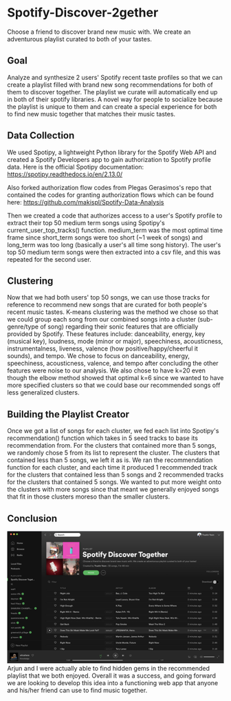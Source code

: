 # Spotify-Discover-2gether
Choose a friend to discover brand new music with. We create an adventurous playlist curated to both of your tastes.

## Goal
Analyze and synthesize 2 users' Spotify recent taste profiles so that we can create a playlist filled with brand new song recommendations for both of them to discover together. The playlist we curate will automatically end up in both of their spotify libraries. A novel way for people to socialize because the playlist is unique to them and can create a special experience for both to find new music together that matches their music tastes.

## Data Collection
We used Spotipy, a lightweight Python library for the Spotify Web API and created a Spotify Developers app to gain authorization to Spotify profile data. Here is the official Spotipy documentation: https://spotipy.readthedocs.io/en/2.13.0/

Also forked authorization flow codes from Plegas Gerasimos's repo that contained the codes for granting authorization flows which can be found here: https://github.com/makispl/Spotify-Data-Analysis

Then we created a code that authorizes access to a user's Spotify profile to extract their top 50 medium term songs using Spotipy's current_user_top_tracks() function. medium_term was the most optimal time frame since short_term songs were too short (~1 week of songs) and long_term was too long (basically a user's all time song history). The user's top 50 medium term songs were then extracted into a csv file, and this was repeated for the second user.

## Clustering
Now that we had both users' top 50 songs, we can use those tracks for reference to recommend new songs that are curated for both people's recent music tastes. K-means clustering was the method we chose so that we could group each song from our combined songs into a cluster (sub-genre/type of song) regarding their sonic features that are officially provided by Spotify. These features include: danceability, energy, key (musical key), loudness, mode (minor or major), speechiness, acousticness, instrumentalness, liveness, valence (how positive/happy/cheerful it sounds), and tempo.	We chose to focus on danceability, energy, speechiness, acousticness, valence, and tempo after concluding the other features were noise to our analysis. We also chose to have k=20 even though the elbow method showed that optimal k=6 since we wanted to have more specified clusters so that we could base our recommended songs off less generalized clusters.

## Building the Playlist Creator
Once we got a list of songs for each cluster, we fed each list into Spotipy's recommendation() function which takes in 5 seed tracks to base its recommendation from. For the clusters that contained more than 5 songs, we randomly chose 5 from its list to represent the cluster. The clusters that contained less than 5 songs, we left it as is. We ran the recommendation function for each cluster, and each time it produced 1 recommended track for the clusters that contained less than 5 songs and 2 recommended tracks for the clusters that contained 5 songs. We wanted to put more weight onto the clusters with more songs since that meant we generally enjoyed songs that fit in those clusters moreso than the smaller clusters.

## Conclusion
<img src="Photos/created_playlist.png" width="1000" > 
Arjun and I were actually able to find hidden gems in the recommended playlist that we both enjoyed. Overall it was a success, and going forward we are looking to develop this idea into a functioning web app that anyone and his/her friend can use to find music together.

